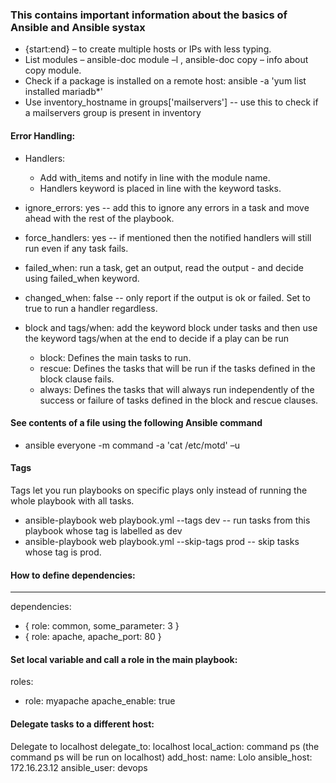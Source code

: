 ### This contains important information about the basics of Ansible and Ansible systax

- {start:end} – to create multiple hosts or IPs with less typing.
- List modules – ansible-doc module –l  , ansible-doc copy – info about copy module.
- Check if a package is installed on a remote host: ansible -a 'yum list installed mariadb*'
- Use inventory_hostname in groups['mailservers']  -- use this to check if a mailservers group is present in inventory

#### Error Handling:

- Handlers: 
    - Add with_items and notify in line with the module name.
    - Handlers keyword is placed in line with the keyword tasks.  

- ignore_errors: yes -- add this to ignore any errors in a task and move ahead with the rest of the playbook.
- force_handlers: yes -- if mentioned then the notified handlers will still run even if any task fails.
- failed_when: run a task, get an output, read the output - and decide using failed_when keyword.
- changed_when: false -- only report if the output is ok or failed. Set to true to run a handler regardless.
- block and tags/when: add the keyword block under tasks and then use the keyword tags/when at the end to decide if a play can be run 

    - block: Defines the main tasks to run.
    - rescue: Defines the tasks that will be run if the tasks defined in the block clause fails.
    - always: Defines the tasks that will always run independently of the success or failure of tasks
defined in the block and rescue clauses.

#### See contents of a file using the following Ansible command
- ansible everyone -m command -a 'cat /etc/motd' –u

#### Tags
Tags let you run playbooks on specific plays only instead of running the whole playbook with all tasks.

- ansible-playbook web playbook.yml --tags dev -- run tasks from this playbook whose tag is labelled as dev 
- ansible-playbook web playbook.yml --skip-tags prod -- skip tasks whose tag is prod.

#### How to define dependencies:

--- 
dependencies:
  - { role: common, some_parameter: 3 }
  - { role: apache, apache_port: 80 }


#### Set local variable and call a role in the main playbook:

roles:
- role: myapache
apache_enable: true

#### Delegate tasks to a different host:

Delegate to localhost
delegate_to: localhost
local_action: command ps (the command ps will be run on localhost)
add_host:
  name: Lolo
  ansible_host: 172.16.23.12
  ansible_user: devops